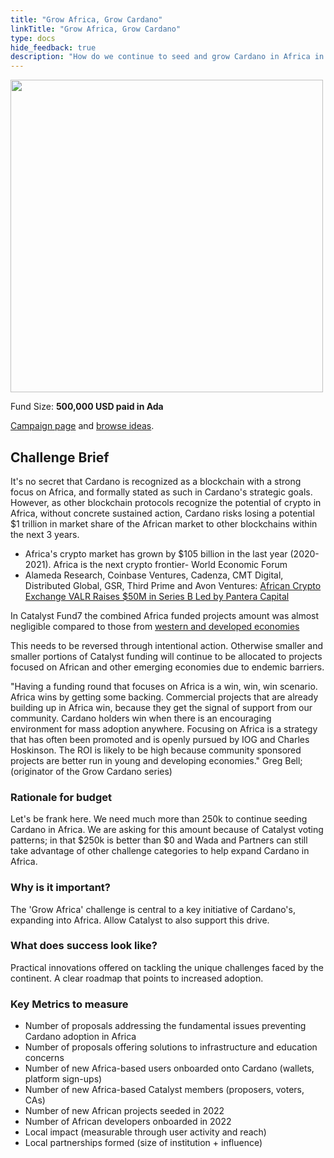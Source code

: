 ```yaml
---
title: "Grow Africa, Grow Cardano"
linkTitle: "Grow Africa, Grow Cardano"
type: docs
hide_feedback: true
description: "How do we continue to seed and grow Cardano in Africa in 2022?"
---
```

<img src="https://cardano.ideascale.com/community-library/accounts/93/936143/Public/10-Grow-Africa-Grow-Cardano-1daa76.png" style="width:500px;height500px">

Fund Size: **500,000 USD paid in Ada**

[Campaign page](https://cardano.ideascale.com/c/idea/396613) and [browse ideas]().

## Challenge Brief
It's no secret that Cardano is recognized as a blockchain with a strong focus on Africa, and formally stated as such in Cardano's strategic goals. However, as other blockchain protocols recognize the potential of crypto in Africa, without concrete sustained action, Cardano risks losing a potential $1 trillion in market share of the African market to other blockchains within the next 3 years.

- Africa's crypto market has grown by $105 billion in the last year (2020-2021). Africa is the next crypto frontier- World Economic Forum
- Alameda Research, Coinbase Ventures, Cadenza, CMT Digital, Distributed Global, GSR, Third Prime and Avon Ventures: [African Crypto Exchange VALR Raises $50M in Series B Led by Pantera Capital](https://www.coindesk.com/business/2022/03/01/african-crypto-exchange-valr-raises-50m-in-series-b-led-by-pantera-capital/)

In Catalyst Fund7 the combined Africa funded projects amount was almost negligible compared to those from [western and developed economies](https://twitter.com/danny_cryptofay/status/1496078645319933954?s=20&t=Ohr06EIZW05vz_B4Fjk_JA)

This needs to be reversed through intentional action. Otherwise smaller and smaller portions of Catalyst funding will continue to be allocated to projects focused on African and other emerging economies due to endemic barriers.

"Having a funding round that focuses on Africa is a win, win, win scenario. Africa wins by getting some backing. Commercial projects that are already building up in Africa win, because they get the signal of support from our community. Cardano holders win when there is an encouraging environment for mass adoption anywhere. Focusing on Africa is a strategy that has often been promoted and is openly pursued by IOG and Charles Hoskinson. The ROI is likely to be high because community sponsored projects are better run in young and developing economies." Greg Bell; (originator of the Grow Cardano series)

### Rationale for budget

Let's be frank here. We need much more than 250k to continue seeding Cardano in Africa. We are asking for this amount because of Catalyst voting patterns; in that $250k is better than $0 and Wada and Partners can still take advantage of other challenge categories to help expand Cardano in Africa.

### Why is it important?
The 'Grow Africa' challenge is central to a key initiative of Cardano's, expanding into Africa. Allow Catalyst to also support this drive.

### What does success look like?
Practical innovations offered on tackling the unique challenges faced by the continent. A clear roadmap that points to increased adoption.

### Key Metrics to measure
- Number of proposals addressing the fundamental issues preventing Cardano adoption in Africa 
- Number of proposals offering solutions to infrastructure and education concerns
- Number of new Africa-based users onboarded onto Cardano (wallets, platform sign-ups)
- Number of new Africa-based Catalyst members (proposers, voters, CAs)
- Number of new African projects seeded in 2022
- Number of African developers onboarded in 2022
- Local impact (measurable through user activity and reach)
- Local partnerships formed (size of institution + influence)
